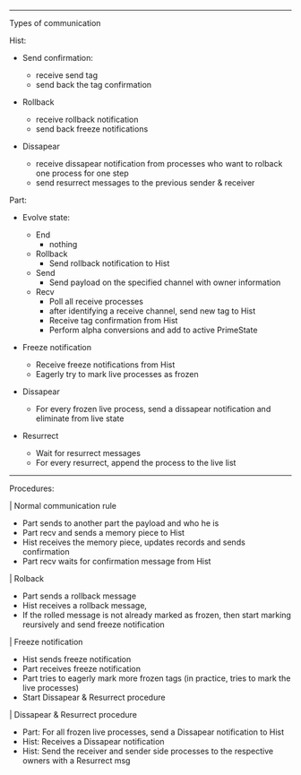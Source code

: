 ---------------------------------------
Types of communication

Hist:
 - Send confirmation:
   - receive send tag
   - send back the tag confirmation

 - Rollback
   - receive rollback notification
   - send back freeze notifications

 - Dissapear
   - receive dissapear notification from processes who want to rolback one process for one step
   - send resurrect messages to the previous sender & receiver

Part:
 - Evolve state:
   - End
     - nothing
   - Rollback
     - Send rollback notification to Hist
   - Send
     - Send payload on the specified channel with owner information
   - Recv
     - Poll all receive processes
     - after identifying a receive channel, send new tag to Hist
     - Receive tag confirmation from Hist
     - Perform alpha conversions and add to active PrimeState

 - Freeze notification
   - Receive freeze notifications from Hist
   - Eagerly try to mark live processes as frozen

 - Dissapear
   - For every frozen live process, send a dissapear notification and eliminate from live state
 
 - Resurrect
   - Wait for resurrect messages
   - For every resurrect, append the process to the live list

--------------------------------
Procedures:

| Normal communication rule
  - Part sends to another part the payload and who he is
  - Part recv and sends a memory piece to Hist
  - Hist receives the memory piece, updates records and sends confirmation
  - Part recv waits for confirmation message from Hist

| Rolback
  - Part sends a rollback message
  - Hist receives a rollback message, 
  - If the rolled message is not already marked as frozen, then start marking reursively and send freeze notification

| Freeze notification
  - Hist sends freeze notification
  - Part receives freeze notification
  - Part tries to eagerly mark more frozen tags (in practice, tries to mark the live processes)
  - Start Dissapear & Resurrect procedure

| Dissapear & Resurrect procedure
  - Part: For all frozen live processes, send a Dissapear notification to Hist
  - Hist: Receives a Dissapear notification
  - Hist: Send the receiver and sender side processes to the respective owners with a Resurrect msg